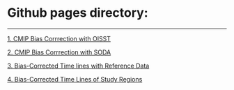 # Github pages directory:

---

[1. CMIP Bias Corrrection with OISST](https://gulfofmaine.github.io/sdm_workflow/CMIP6_processing/R/CMIP_OISST_bias_corrections.html)

[2. CMIP Bias Corrrection with SODA](https://gulfofmaine.github.io/sdm_workflow/CMIP6_processing/R/CMIP_SODA_bias_corrections.html)

[3. Bias-Corrected Time lines with Reference Data](https://gulfofmaine.github.io/sdm_workflow/CMIP6_processing/R/Bias_Correction_Validation.html)

[4. Bias-Corrected Time Lines of Study Regions](https://gulfofmaine.github.io/sdm_workflow/CMIP6_processing/R/SSP5_85_Bias_Corrected_Trajectories.html)